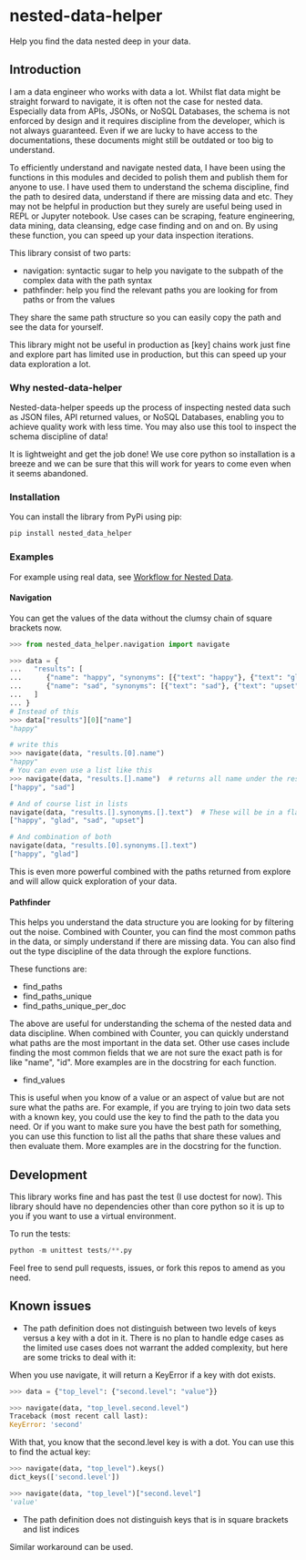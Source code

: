 # nested-data-helper
Help you find the data nested deep in your data.

## Introduction

I am a data engineer who works with data a lot. Whilst flat data might be straight forward to navigate, it is often not the case for nested data. Especially data from APIs, JSONs, or NoSQL Databases, the schema is not enforced by design and it requires discipline from the developer, which is not always guaranteed. Even if we are lucky to have access to the documentations, these documents might still be outdated or too big to understand. 

To efficiently understand and navigate nested data, I have been using the functions in this modules and decided to polish them and publish them for anyone to use. I have used them to understand the schema discipline, find the path to desired data, understand if there are missing data and etc. They may not be helpful in production but they surely are useful being used in REPL or Jupyter notebook. Use cases can be scraping, feature engineering, data mining, data cleansing, edge case finding and on and on. By using these function, you can speed up your data inspection iterations.

This library consist of two parts:
- navigation: syntactic sugar to help you navigate to the subpath of the complex data with the path syntax
- pathfinder: help you find the relevant paths you are looking for from paths or from the values

They share the same path structure so you can easily copy the path and see the data for yourself.

This library might not be useful in production as [key] chains work just fine and explore part has limited use in production, but this can speed up your data exploration a lot.


### Why nested-data-helper

Nested-data-helper speeds up the process of inspecting nested data such as JSON files, API returned values, or NoSQL Databases, enabling you to achieve quality work with less time. You may also use this tool to inspect the schema discipline of data!

It is lightweight and get the job done! We use core python so installation is a breeze and we can be sure that this will work for years to come even when it seems abandoned.


### Installation

You can install the library from PyPi using pip:

``` sh
pip install nested_data_helper
```

### Examples

For example using real data, see [Workflow for Nested Data](https://medium.com/@romanma0508/workflow-for-nested-data-a503a9e505e9).

#### Navigation

You can get the values of the data without the clumsy chain of square brackets now.
``` python
>>> from nested_data_helper.navigation import navigate

>>> data = {
...   "results": [
...      {"name": "happy", "synonyms": [{"text": "happy"}, {"text": "glad"}]},
...      {"name": "sad", "synonyms": [{"text": "sad"}, {"text": "upset"}]},
...   ]
... }
# Instead of this
>>> data["results"][0]["name"]
"happy"

# write this
>>> navigate(data, "results.[0].name")
"happy"
# You can even use a list like this
>>> navigate(data, "results.[].name")  # returns all name under the results list
["happy", "sad"]

# And of course list in lists
navigate(data, "results.[].synonyms.[].text")  # These will be in a flat structure
["happy", "glad", "sad", "upset"]

# And combination of both
navigate(data, "results.[0].synonyms.[].text")
["happy", "glad"]
```

This is even more powerful combined with the paths returned from explore and will allow quick exploration of your data.


#### Pathfinder

This helps you understand the data structure you are looking for by filtering out the noise. Combined with Counter, you can find the most common paths in the data, or simply understand if there are missing data. You can also find out the type discipline of the data through the explore functions.

These functions are:
- find_paths
- find_paths_unique
- find_paths_unique_per_doc

The above are useful for understanding the schema of the nested data and data discipline. When combined with Counter, you can quickly understand what paths are the most important in the data set. Other use cases include finding the most common fields that we are not sure the exact path is for like "name", "id". More examples are in the docstring for each function.

- find_values

This is useful when you know of a value or an aspect of value but are not sure what the paths are. For example, if you are trying to join two data sets with a known key, you could use the key to find the path to the data you need. Or if you want to make sure you have the best path for something, you can use this function to list all the paths that share these values and then evaluate them. More examples are in the docstring for the function.


## Development
This library works fine and has past the test (I use doctest for now). This library should have no dependencies other than core python so it is up to you if you want to use a virtual environment. 

To run the tests: 
``` python
python -m unittest tests/**.py
```

Feel free to send pull requests, issues, or fork this repos to amend as you need.


## Known issues
- The path definition does not distinguish between two levels of keys versus a key with a dot in it. There is no plan to handle edge cases as the limited use cases does not warrant the added complexity, but here are some tricks to deal with it:

When you use navigate, it will return a KeyError if a key with dot exists.

``` python
>>> data = {"top_level": {"second.level": "value"}}

>>> navigate(data, "top_level.second.level")
Traceback (most recent call last):
KeyError: 'second'
```

With that, you know that the second.level key is with a dot. You can use this to find the actual key:

``` python
>>> navigate(data, "top_level").keys()
dict_keys(['second.level'])

>>> navigate(data, "top_level")["second.level"]
'value'
```

- The path definition does not distinguish keys that is in square brackets and list indices

Similar workaround can be used.
